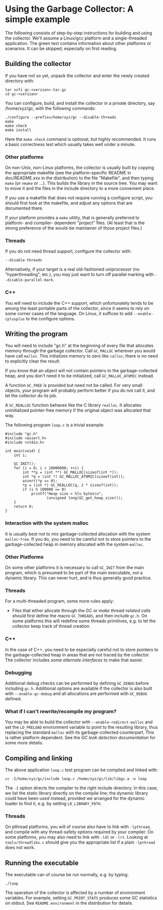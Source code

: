 # Using the Garbage Collector: A simple example

The following consists of step-by-step instructions for building and using the
collector. We'll assume a Linux/gcc platform and a single-threaded
application. The green text contains information about other platforms
or scenarios. It can be skipped, especially on first reading.

## Building the collector

If you have not so yet, unpack the collector and enter the newly created
directory with:


    tar xvfz gc-<version>.tar.gz
    cd gc-<version>


You can configure, build, and install the collector in a private directory,
say /home/xyz/gc, with the following commands:


    ./configure --prefix=/home/xyz/gc --disable-threads
    make
    make check
    make install


Here the `make check` command is optional, but highly recommended. It runs
a basic correctness test which usually takes well under a minute.

### Other platforms

On non-Unix, non-Linux platforms, the collector is usually built by copying
the appropriate makefile (see the platform-specific README in doc/README.xxx
in the distribution) to the file "Makefile", and then typing `make` (or
`nmake` or ...). This builds the library in the source tree. You may want
to move it and the files in the include directory to a more convenient place.

If you use a makefile that does not require running a configure script, you
should first look at the makefile, and adjust any options that are documented
there.

If your platform provides a `make` utility, that is generally preferred
to platform- and compiler- dependent "project" files. (At least that is the
strong preference of the would-be maintainer of those project files.)

### Threads

If you do not need thread support, configure the collector with:


    --disable-threads


Alternatively, if your target is a real old-fashioned uniprocessor (no
"hyperthreading", etc.), you may just want to turn off parallel marking with
`--disable-parallel-mark`.

### C++

You will need to include the C++ support, which unfortunately tends to be
among the least portable parts of the collector, since it seems to rely
on some corner cases of the language. On Linux, it suffices to add
`--enable-cplusplus` to the configure options.

## Writing the program

You will need to include "gc.h" at the beginning of every file that allocates
memory through the garbage collector. Call `GC_MALLOC` wherever you would have
call `malloc`. This initializes memory to zero like `calloc`; there is no need
to explicitly clear the result.

If you know that an object will not contain pointers to the garbage-collected
heap, and you don't need it to be initialized, call `GC_MALLOC_ATOMIC`
instead.

A function `GC_FREE` is provided but need not be called. For very small
objects, your program will probably perform better if you do not call it, and
let the collector do its job.

A `GC_REALLOC` function behaves like the C library `realloc`. It allocates
uninitialized pointer-free memory if the original object was allocated that
way.

The following program `loop.c` is a trivial example:


    #include "gc.h"
    #include <assert.h>
    #include <stdio.h>

    int main(void) {
        int i;

        GC_INIT();
        for (i = 0; i < 10000000; ++i) {
            int **p = (int **) GC_MALLOC(sizeof(int *));
            int *q = (int *) GC_MALLOC_ATOMIC(sizeof(int));
            assert(*p == 0);
            *p = (int *) GC_REALLOC(q, 2 * sizeof(int));
            if (i % 100000 == 0)
                printf("Heap size = %lu bytes\n",
                       (unsigned long)GC_get_heap_size());
        }
        return 0;
    }


### Interaction with the system malloc

It is usually best not to mix garbage-collected allocation with the system
`malloc`-`free`. If you do, you need to be careful not to store pointers
to the garbage-collected heap in memory allocated with the system `malloc`.

### Other Platforms

On some other platforms it is necessary to call `GC_INIT` from the main
program, which is presumed to be part of the main executable, not a dynamic
library. This can never hurt, and is thus generally good practice.

### Threads

For a multi-threaded program, some more rules apply:

  * Files that either allocate through the GC _or make thread-related calls_
  should first define the macro `GC_THREADS`, and then include `gc.h`. On some
  platforms this will redefine some threads primitives, e.g. to let the
  collector keep track of thread creation.

### C++

In the case of C++, you need to be especially careful not to store pointers
to the garbage-collected heap in areas that are not traced by the collector.
The collector includes some _alternate interfaces_ to make that easier.

### Debugging

Additional debug checks can be performed by defining `GC_DEBUG` before
including `gc.h`. Additional options are available if the collector is also
built with `--enable-gc-debug` and all allocations are performed with
`GC_DEBUG` defined.

### What if I can't rewrite/recompile my program?

You may be able to build the collector with `--enable-redirect-malloc` and set
the `LD_PRELOAD` environment variable to point to the resulting library, thus
replacing the standard `malloc` with its garbage-collected counterpart. This
is rather platform dependent. See the _GC leak detection documentation_ for
some more details.

## Compiling and linking

The above application `loop.c` test program can be compiled and linked with:


    cc -I/home/xyz/gc/include loop.c /home/xyz/gc/lib/libgc.a -o loop


The `-I` option directs the compiler to the right include directory. In this
case, we list the static library directly on the compile line; the dynamic
library could have been used instead, provided we arranged for the dynamic
loader to find it, e.g. by setting `LD_LIBRARY_PATH`.

### Threads

On pthread platforms, you will of course also have to link with `-lpthread`,
and compile with any thread-safety options required by your compiler. On some
platforms, you may also need to link with `-ldl` or `-lrt`. Looking
at `tools/threadlibs.c` should give you the appropriate list if a plain
`-lpthread` does not work.

## Running the executable

The executable can of course be run normally, e.g. by typing:


    ./loop


The operation of the collector is affected by a number of environment
variables. For example, setting `GC_PRINT_STATS` produces some GC statistics
on stdout. See `README.environment` in the distribution for details.
